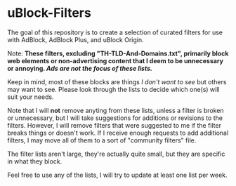 # uBlock-Filters
The goal of this repository is to create a selection of curated filters for use with AdBlock, AdBlock Plus, and uBlock Origin.

Note: <strong>These filters, excluding "TH-TLD-And-Domains.txt", primarily block web elements or non-advertising content that I deem to be unnecessary or annoying. <em>Ads are not the focus of these lists.</em></strong>

Keep in mind, most of these blocks are things <em>I don't want to see</em> but others may want to see. Please look through the lists to decide which one(s) will suit your needs.

Note that I will <strong>not</strong> remove anyting from these lists, unless a filter is broken or unnecessary, but I will take suggestions for additions or revisions to the filters. However, I will remove filters that were suggested to me if the filter breaks things or doesn't work. If I receive enough requests to add additional filters, I may move all of them to a sort of "community filters" file.

The filter lists aren't large, they're actually quite small, but they are specific in what they block.

Feel free to use any of the lists, I will try to update at least one list per week.
